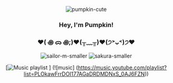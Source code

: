 
<div align="center"> 
  
  ![pumpkin-cute](https://github.com/ThePumpkinGirl/ThePumpkinGirl/assets/144256815/2efda30b-63d9-4df6-be4c-9b043c925fce) 
  
<h3>Hey, I'm Pumpkin!</h3>
</div>

<div align="center"> 
<h3>♥( ꩜ ᯅ ꩜;)♥(╥﹏╥)⁭♥(੭˃ᴗ˂)੭♥</h3>
  
![sailor-m-smaller](https://github.com/ThePumpkinGirl/ThePumpkinGirl/assets/144256815/6cb1900a-3a8f-4068-9226-8aa9269c2727)    ![sakura-smaller](https://github.com/ThePumpkinGirl/ThePumpkinGirl/assets/144256815/ca55026d-426b-48bb-9de8-465093c1f814)
</div>



<div align="center">

  
 [![Music playlist](![music-playlist-screenshot](https://github.com/ThePumpkinGirl/ThePumpkinGirl/assets/144256815/5a1ebaeb-3944-4e56-8fd7-53cc0d10fc40)) ] (![music] (https://music.youtube.com/playlist?list=PLOkawFrrDOI177AGaDRDMDNxS_0AJ6FZN))

  
 <a href="https://music.youtube.com/playlist?list=PLOkawFrrDOI177AGaDRDMDNxS_0AJ6FZN">
  

 </a>
</div>
